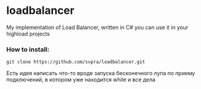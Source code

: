 # loadbalancer
My implementation of Load Balancer, written in C#
you can use it in your highload projects

### How to install:

```
git clone https://github.com/svpra/loadbalancer.git
```


Eсть идея написать что-то вроде запуска бесконечного лупа по приему подключений, в котором уже находится while и все дела
